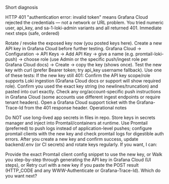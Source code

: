 Short diagnosis

HTTP 401 "authentication error: invalid token" means Grafana Cloud rejected the credentials — not a network or URL problem. You tried numeric user, api_key, and sa-1-loki-admin variants and all returned 401.
Immediate next steps (safe, ordered)

Rotate / revoke the exposed key now (you posted keys here). Create a new API key in Grafana Cloud before further testing.
Grafana Cloud → Configuration → API Keys → Add API Key → give a name (e.g. promtail-loki-push) → choose role (use Admin or the specific push/ingest role per Grafana Cloud docs) → Create → copy the key (shows once).
Test the new key with curl (prefer Bearer token; try api_key username fallback). Use one of these tests:
If the new key still 401:
Confirm the API key scope/role supports Loki ingestion (Grafana Cloud docs or support will show required role).
Confirm you used the exact key string (no newlines/truncation) and pasted into curl exactly.
Check any org/account-specific push instructions in Grafana Cloud (some accounts use different ingest endpoints or require tenant headers).
Open a Grafana Cloud support ticket with the Grafana-Trace-Id from the 401 response header.
Operational notes

Do NOT use long-lived app secrets in files in repo. Store keys in secrets manager and inject into Promtail/containers at runtime.
Use Promtail (preferred) to push logs instead of application-level pushes; configure promtail clients with the new key and check promtail logs for digestible auth errors.
After you create a new key and confirm success, update backend/.env (or CI secrets) and rotate keys regularly.
If you want, I can:

Provide the exact Promtail client config snippet to use the new key, or
Walk you step-by-step through generating the API key in Grafana Cloud (UI steps), or
Retry curl with a new key if you paste the POST result (HTTP_CODE and any WWW-Authenticate or Grafana-Trace-Id). Which do you want next?